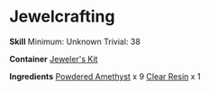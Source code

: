 <!-- TITLE: Amethyst Resin -->
<!-- SUBTITLE:  -->
# Jewelcrafting
**Skill**
Minimum: Unknown
Trivial: 38

**Container**
[Jeweler's Kit](jewelers-kit)

**Ingredients**
[Powdered Amethyst](powdered-amethyst) x 9
[Clear Resin](clear-resin) x 1